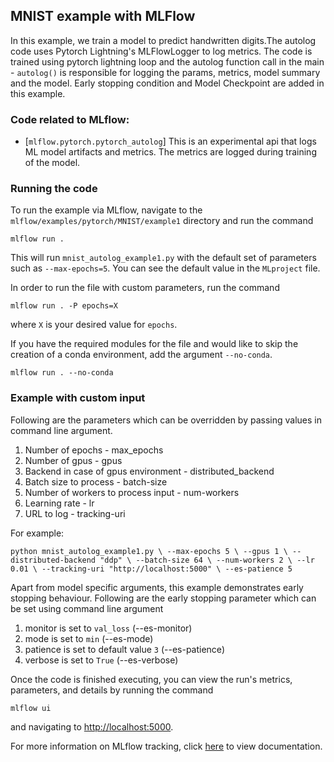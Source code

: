 ## MNIST example with MLFlow

In this example, we train a model to predict handwritten digits.The autolog code uses Pytorch Lightning's MLFlowLogger to log metrics. 
The code is trained using pytorch lightning loop and the autolog function call in the main - `autolog()`
is responsible for logging the params, metrics, model summary and the model.
Early stopping condition and Model Checkpoint are added in this example.

### Code related to MLflow:
* [`mlflow.pytorch.pytorch_autolog`]
This is an experimental api that logs ML model artifacts and metrics.
The metrics are logged during training of the model.

### Running the code
To run the example via MLflow, navigate to the `mlflow/examples/pytorch/MNIST/example1` directory and run the command

```
mlflow run .
```

This will run `mnist_autolog_example1.py` with the default set of parameters such as  `--max-epochs=5`. You can see the default value in the `MLproject` file.

In order to run the file with custom parameters, run the command

```
mlflow run . -P epochs=X
```

where `X` is your desired value for `epochs`.

If you have the required modules for the file and would like to skip the creation of a conda environment, add the argument `--no-conda`.

```
mlflow run . --no-conda
```

### Example with custom input

Following are the parameters which can be overridden by passing values in command line argument.

1. Number of epochs - max_epochs
2. Number of gpus - gpus
3. Backend in case of gpus environment - distributed_backend
4. Batch size to process - batch-size
5. Number of workers to process input - num-workers
6. Learning rate - lr
7. URL to log - tracking-uri

For example:

`python mnist_autolog_example1.py \
    --max-epochs 5 \
    --gpus 1 \
    --distributed-backend "ddp" \
    --batch-size 64 \
    --num-workers 2 \
    --lr 0.01 \
    --tracking-uri "http://localhost:5000" \
    --es-patience 5`

Apart from model specific arguments, this example demonstrates early stopping behaviour.
Following are the early stopping parameter which can be set using command line argument

1. monitor is set to `val_loss` (--es-monitor)
2. mode is set to `min` (--es-mode)
3. patience is set to default value `3` (--es-patience)
4. verbose is set to `True` (--es-verbose)


Once the code is finished executing, you can view the run's metrics, parameters, and details by running the command

```
mlflow ui
```

and navigating to [http://localhost:5000](http://localhost:5000).

For more information on MLflow tracking, click [here](https://www.mlflow.org/docs/latest/tracking.html#mlflow-tracking) to view documentation.
